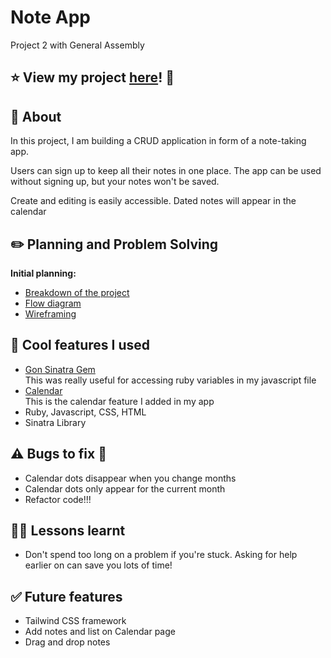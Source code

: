 # Note App
Project 2 with General Assembly

## :star: View my project [here](https://note-app-tina.fly.dev/)! :eyes:

## :page_with_curl: About

In this project, I am building a CRUD application in form of a note-taking app.

Users can sign up to keep all their notes in one place. The app can be used without signing up, but your notes won't be saved.

Create and editing is easily accessible. Dated notes will appear in the calendar

## :pencil2: Planning and Problem Solving
**Initial planning:**
- [Breakdown of the project](https://sugary-wish-5dd.notion.site/Breaking-down-the-project-dc6c2785df94427e9cfd4afccb449ad1) 
- [Flow diagram](./planning/flow_diagram.pdf)
- [Wireframing](./planning/wireframing.pdf)

## :rocket: Cool features I used
- [Gon Sinatra Gem](https://github.com/gazay/gon-sinatra)
  \
  This was really useful for accessing ruby variables in my javascript file
- [Calendar](https://www.codingnepalweb.com/dynamic-calendar-html-css-javascript/)
  \
  This is the calendar feature I added in my app
- Ruby, Javascript, CSS, HTML
- Sinatra Library

## :warning: Bugs to fix :bug:
- Calendar dots disappear when you change months
- Calendar dots only appear for the current month
- Refactor code!!!

## 😮‍💨 Lessons learnt 
- Don't spend too long on a problem if you're stuck. Asking for help earlier on can save you lots of time!

 ## :white_check_mark: Future features
 - Tailwind CSS framework
 - Add notes and list on Calendar page
 - Drag and drop notes
